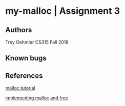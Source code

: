 # my-malloc | Assignment 3

## Authors
Trey Oehmler 
CS315 Fall 2018

## Known bugs


## References

[malloc tutorial](https://danluu.com/malloc-tutorial/) 

[implementing malloc and free](https://medium.com/@andrestc/implementing-malloc-and-free-ba7e7704a473)


